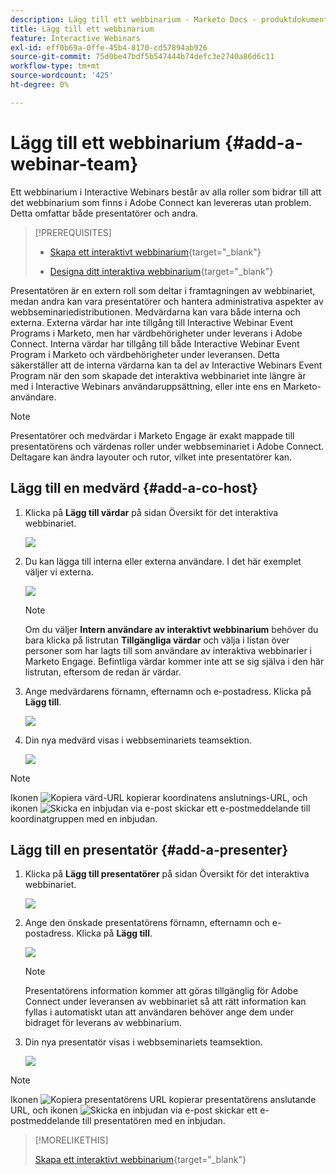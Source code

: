 ```yaml
---
description: Lägg till ett webbinarium - Marketo Docs - produktdokumentation
title: Lägg till ett webbinarium
feature: Interactive Webinars
exl-id: eff0b69a-0ffe-45b4-8170-cd57894ab926
source-git-commit: 75d0be47bdf5b547444b74defc3e2740a86d6c11
workflow-type: tm+mt
source-wordcount: '425'
ht-degree: 0%

---
```


# Lägg till ett webbinarium {#add-a-webinar-team}

Ett webbinarium i Interactive Webinars består av alla roller som bidrar till att det webbinarium som finns i Adobe Connect kan levereras utan problem. Detta omfattar både presentatörer och andra.

>[!PREREQUISITES]
>
>* [Skapa ett interaktivt webbinarium](/help/marketo/product-docs/demand-generation/events/interactive-webinars/create-an-interactive-webinar.md){target="_blank"}
>
>* [Designa ditt interaktiva webbinarium](/help/marketo/product-docs/demand-generation/events/interactive-webinars/designing-interactive-webinars.md){target="_blank"}

Presentatören är en extern roll som deltar i framtagningen av webbinariet, medan andra kan vara presentatörer och hantera administrativa aspekter av webbseminariedistributionen. Medvärdarna kan vara både interna och externa. Externa värdar har inte tillgång till Interactive Webinar Event Programs i Marketo, men har värdbehörigheter under leverans i Adobe Connect. Interna värdar har tillgång till både Interactive Webinar Event Program i Marketo och värdbehörigheter under leveransen. Detta säkerställer att de interna värdarna kan ta del av Interactive Webinars Event Program när den som skapade det interaktiva webbinariet inte längre är med i Interactive Webinars användaruppsättning, eller inte ens en Marketo-användare.

>[!NOTE]
>
>Presentatörer och medvärdar i Marketo Engage är exakt mappade till presentatörens och värdenas roller under webbseminariet i Adobe Connect. Deltagare kan ändra layouter och rutor, vilket inte presentatörer kan.

## Lägg till en medvärd {#add-a-co-host}

1. Klicka på **Lägg till värdar** på sidan Översikt för det interaktiva webbinariet.

   ![](assets/add-a-webinar-team-1.png)

1. Du kan lägga till interna eller externa användare. I det här exemplet väljer vi externa.

   ![](assets/add-a-webinar-team-2.png)

   >[!NOTE]
   >
   >Om du väljer **Intern användare av interaktivt webbinarium** behöver du bara klicka på listrutan **Tillgängliga värdar** och välja i listan över personer som har lagts till som användare av interaktiva webbinarier i Marketo Engage. Befintliga värdar kommer inte att se sig själva i den här listrutan, eftersom de redan är värdar.

1. Ange medvärdarens förnamn, efternamn och e-postadress. Klicka på **Lägg till**.

   ![](assets/add-a-webinar-team-3.png)

1. Din nya medvärd visas i webbseminariets teamsektion.

   ![](assets/add-a-webinar-team-4.png)

>[!NOTE]
>
> Ikonen ![Kopiera värd-URL](assets/icon-copy-join-url.png) kopierar koordinatens anslutnings-URL, och ikonen ![Skicka en inbjudan via e-post](assets/icon-send-invitation-email.png) skickar ett e-postmeddelande till koordinatgruppen med en inbjudan.

## Lägg till en presentatör {#add-a-presenter}

1. Klicka på **Lägg till presentatörer** på sidan Översikt för det interaktiva webbinariet.

   ![](assets/add-a-webinar-team-5.png)

1. Ange den önskade presentatörens förnamn, efternamn och e-postadress. Klicka på **Lägg till**.

   ![](assets/add-a-webinar-team-6.png)

   >[!NOTE]
   >
   >Presentatörens information kommer att göras tillgänglig för Adobe Connect under leveransen av webbinariet så att rätt information kan fyllas i automatiskt utan att användaren behöver ange dem under bidraget för leverans av webbinarium.

1. Din nya presentatör visas i webbseminariets teamsektion.

   ![](assets/add-a-webinar-team-7.png)

>[!NOTE]
>
> Ikonen ![Kopiera presentatörens URL](assets/icon-copy-join-url.png) kopierar presentatörens anslutande URL, och ikonen ![Skicka en inbjudan via e-post](assets/icon-send-invitation-email.png) skickar ett e-postmeddelande till presentatören med en inbjudan.

>[!MORELIKETHIS]
>
>[Skapa ett interaktivt webbinarium](/help/marketo/product-docs/demand-generation/events/interactive-webinars/create-an-interactive-webinar.md){target="_blank"}
